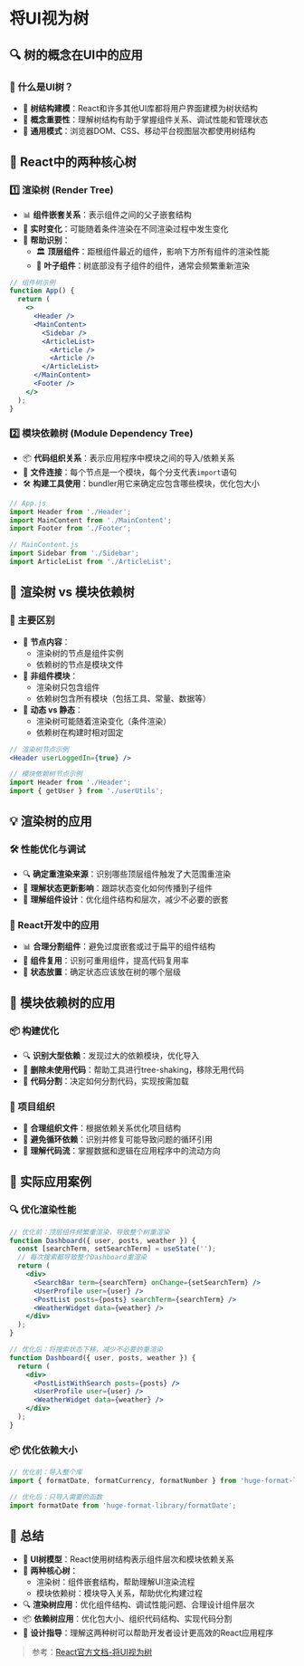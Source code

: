 # 将UI视为树

## 🔍 树的概念在UI中的应用

### 🧩 什么是UI树？
- 🌲 **树结构建模**：React和许多其他UI库都将用户界面建模为树状结构
- 🧠 **概念重要性**：理解树结构有助于掌握组件关系、调试性能和管理状态
- 🔄 **通用模式**：浏览器DOM、CSS、移动平台视图层次都使用树结构

## 🌿 React中的两种核心树

### 1️⃣ 渲染树 (Render Tree)
- 📊 **组件嵌套关系**：表示组件之间的父子嵌套结构
- 🔄 **实时变化**：可能随着条件渲染在不同渲染过程中发生变化
- 🧐 **帮助识别**：
  - 🏛️ **顶层组件**：距根组件最近的组件，影响下方所有组件的渲染性能
  - 🍃 **叶子组件**：树底部没有子组件的组件，通常会频繁重新渲染

```jsx
// 组件树示例
function App() {
  return (
    <>
      <Header />
      <MainContent>
        <Sidebar />
        <ArticleList>
          <Article />
          <Article />
        </ArticleList>
      </MainContent>
      <Footer />
    </>
  );
}
```

### 2️⃣ 模块依赖树 (Module Dependency Tree)
- 📦 **代码组织关系**：表示应用程序中模块之间的导入/依赖关系
- 🔗 **文件连接**：每个节点是一个模块，每个分支代表`import`语句
- 🛠️ **构建工具使用**：bundler用它来确定应包含哪些模块，优化包大小

```jsx
// App.js
import Header from './Header';
import MainContent from './MainContent';
import Footer from './Footer';

// MainContent.js
import Sidebar from './Sidebar';
import ArticleList from './ArticleList';
```

## 🔎 渲染树 vs 模块依赖树

### 🧐 主要区别
- 📌 **节点内容**：
  - 渲染树的节点是组件实例
  - 依赖树的节点是模块文件
- 📄 **非组件模块**：
  - 渲染树只包含组件
  - 依赖树包含所有模块（包括工具、常量、数据等）
- 🔄 **动态 vs 静态**：
  - 渲染树可能随着渲染变化（条件渲染）
  - 依赖树在构建时相对固定

```jsx
// 渲染树节点示例
<Header userLoggedIn={true} />

// 模块依赖树节点示例
import Header from './Header';
import { getUser } from './userUtils';
```

## 💡 渲染树的应用

### 🛠️ 性能优化与调试
- 🔍 **确定重渲染来源**：识别哪些顶层组件触发了大范围重渲染
- 🔄 **理解状态更新影响**：跟踪状态变化如何传播到子组件
- 🧠 **理解组件设计**：优化组件结构和层次，减少不必要的嵌套

### 🎯 React开发中的应用
- 📊 **合理分割组件**：避免过度嵌套或过于扁平的组件结构
- 🧩 **组件复用**：识别可重用组件，提高代码复用率
- 🔄 **状态放置**：确定状态应该放在树的哪个层级

## 🔌 模块依赖树的应用

### 📦 构建优化
- 🔍 **识别大型依赖**：发现过大的依赖模块，优化导入
- 🧹 **删除未使用代码**：帮助工具进行tree-shaking，移除无用代码
- 🔄 **代码分割**：决定如何分割代码，实现按需加载

### 💼 项目组织
- 📂 **合理组织文件**：根据依赖关系优化项目结构
- 🔄 **避免循环依赖**：识别并修复可能导致问题的循环引用
- 🧠 **理解代码流**：掌握数据和逻辑在应用程序中的流动方向

## 🚀 实际应用案例

### 🔍 优化渲染性能
```jsx
// 优化前：顶层组件频繁重渲染，导致整个树重渲染
function Dashboard({ user, posts, weather }) {
  const [searchTerm, setSearchTerm] = useState('');
  // 每次搜索都导致整个Dashboard重渲染
  return (
    <div>
      <SearchBar term={searchTerm} onChange={setSearchTerm} />
      <UserProfile user={user} />
      <PostList posts={posts} searchTerm={searchTerm} />
      <WeatherWidget data={weather} />
    </div>
  );
}

// 优化后：将搜索状态下移，减少不必要的重渲染
function Dashboard({ user, posts, weather }) {
  return (
    <div>
      <PostListWithSearch posts={posts} />
      <UserProfile user={user} />
      <WeatherWidget data={weather} />
    </div>
  );
}
```

### 📦 优化依赖大小
```jsx
// 优化前：导入整个库
import { formatDate, formatCurrency, formatNumber } from 'huge-format-library';

// 优化后：只导入需要的函数
import formatDate from 'huge-format-library/formatDate';
```

## 📝 总结

- 🌳 **UI树模型**：React使用树结构表示组件层次和模块依赖关系
- 🌿 **两种核心树**：
  - 渲染树：组件嵌套结构，帮助理解UI渲染流程
  - 模块依赖树：模块导入关系，帮助优化构建过程
- 🔍 **渲染树应用**：优化组件结构、调试性能问题、合理设计组件层次
- 📦 **依赖树应用**：优化包大小、组织代码结构、实现代码分割
- 🧠 **设计指导**：理解这两种树可以帮助开发者设计更高效的React应用程序

> 参考：[React官方文档-将UI视为树](https://zh-hans.react.dev/learn/understanding-your-ui-as-a-tree) 